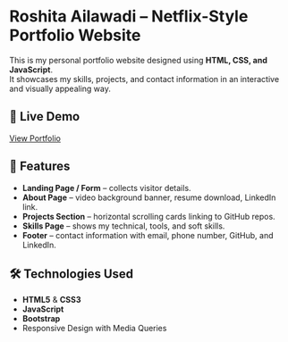 # Roshita Ailawadi – Netflix-Style Portfolio Website  

This is my personal portfolio website designed  using **HTML, CSS, and JavaScript**.  
It showcases my skills, projects, and contact information in an interactive and visually appealing way.  

## 🚀 Live Demo  
[View Portfolio](https://roshita05.github.io/portfolio/)  

## 📝 Features  
- **Landing Page / Form** – collects visitor details.  
- **About Page** – video background banner, resume download, LinkedIn link.  
- **Projects Section** – horizontal scrolling cards linking to GitHub repos.  
- **Skills Page** – shows my technical, tools, and soft skills.  
- **Footer** – contact information with email, phone number, GitHub, and LinkedIn.  

## 🛠️ Technologies Used  
- **HTML5** & **CSS3**  
- **JavaScript**  
- **Bootstrap**  
- Responsive Design with Media Queries  

  
